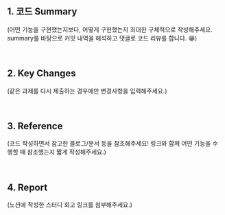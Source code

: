 ## 1. 코드 Summary
(어떤 기능을 구현했는지보다, 어떻게 구현했는지 최대한 구체적으로 작성해주세요. summary를 바탕으로
커밋 내역을 해석하고 댓글로 코드 리뷰를 합니다. 😁)

<br/>

## 2. Key Changes 
(같은 과제를 다시 제출하는 경우에만 변경사항을 입력해주세요.)

<br/>

## 3. Reference
(코드 작성하면서 참고한 블로그/문서 등을 참조해주세요! 링크와 함께 어떤 기능을 수행할 때 참조했는지 짧게
작성해주세요.)

<br/>

## 4. Report
(노션에 작성한 스터디 회고 링크를 첨부해주세요.)
